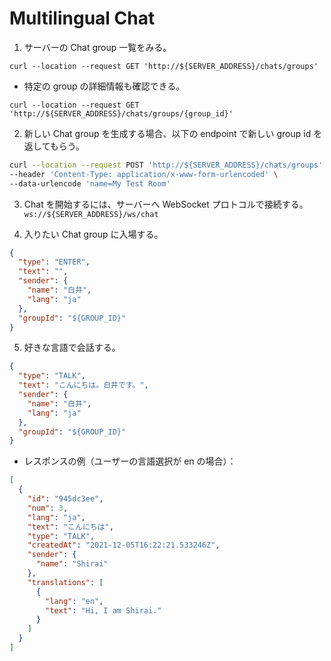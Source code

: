 # Multilingual Chat

1. サーバーの Chat group 一覧をみる。
```shell
curl --location --request GET 'http://${SERVER_ADDRESS}/chats/groups'
```
  - 特定の group の詳細情報も確認できる。
```shell
curl --location --request GET 'http://${SERVER_ADDRESS}/chats/groups/{group_id}'
```


2. 新しい Chat group を生成する場合、以下の endpoint で新しい group id を返してもらう。
```sh
curl --location --request POST 'http://${SERVER_ADDRESS}/chats/groups' \
--header 'Content-Type: application/x-www-form-urlencoded' \
--data-urlencode 'name=My Test Room'
```

3. Chat を開始するには、サーバーへ WebSocket プロトコルで接続する。  
`ws://${SERVER_ADDRESS}/ws/chat`


4. 入りたい Chat group に入場する。
```json
{
  "type": "ENTER",
  "text": "",
  "sender": {
    "name": "白井",
    "lang": "ja"
  },
  "groupId": "${GROUP_ID}"
}
```

5. 好きな言語で会話する。
```json
{
  "type": "TALK",
  "text": "こんにちは。白井です。",
  "sender": {
    "name": "白井",
    "lang": "ja"
  },
  "groupId": "${GROUP_ID}"
}
```

  - レスポンスの例（ユーザーの言語選択が en の場合）：
```json
[
  {
    "id": "945dc3ee",
    "num": 3,
    "lang": "ja",
    "text": "こんにちは",
    "type": "TALK",
    "createdAt": "2021-12-05T16:22:21.533246Z",
    "sender": {
      "name": "Shirai"
    },
    "translations": [
      {
        "lang": "en",
        "text": "Hi, I am Shirai."
      }
    ]
  }
]
```
